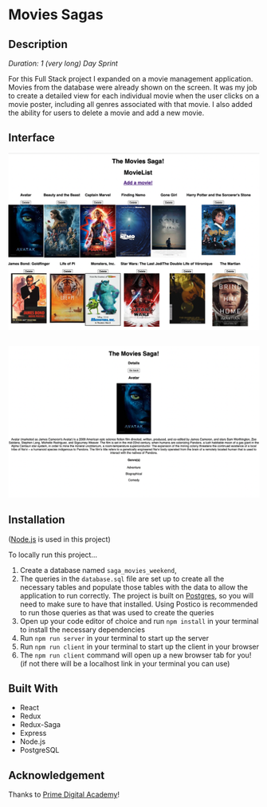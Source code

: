 # Movies Sagas

## Description

_Duration: 1 (very long) Day Sprint_

For this Full Stack project I expanded on a movie management application. Movies from the database were already shown on the screen. It was my job to create a detailed view for each individual movie when the user clicks on a movie poster, including all genres associated with that movie. I also added the ability for users to delete a movie and add a new movie.

## Interface

![wireframe](wireframes/completed-home.png)

##

![wireframe](wireframes/completed-details.png)

## Installation

([Node.js](https://nodejs.org/en/) is used in this project)

To locally run this project...

1. Create a database named `saga_movies_weekend`,
2. The queries in the `database.sql` file are set up to create all the necessary tables and populate those tables with the data to allow the application to run correctly. The project is built on [Postgres](https://www.postgresql.org/download/), so you will need to make sure to have that installed. Using Postico is recommended to run those queries as that was used to create the queries 
3. Open up your code editor of choice and run `npm install` in your terminal to install the necessary dependencies
4. Run `npm run server` in your terminal to start up the server
5. Run `npm run client` in your terminal to start up the client in your browser
6. The `npm run client` command will open up a new browser tab for you! (if not there will be a localhost link in your terminal you can use)


## Built With

- React
- Redux
- Redux-Saga
- Express
- Node.js
- PostgreSQL

## Acknowledgement
Thanks to [Prime Digital Academy](www.primeacademy.io)!
